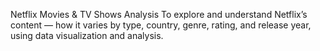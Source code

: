 Netflix Movies & TV Shows Analysis
To explore and understand Netflix’s content — how it varies by type, country, genre, rating, and release year, using data visualization and analysis.
